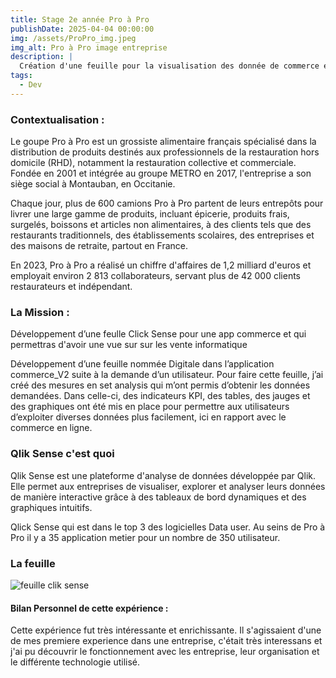 ```yaml
---
title: Stage 2e année Pro à Pro 
publishDate: 2025-04-04 00:00:00
img: /assets/ProPro_img.jpeg
img_alt: Pro à Pro image entreprise
description: |
  Création d'une feuille pour la visualisation des donnée de commerce en lignel'entreprise Pro à Pro.
tags:
  - Dev
---
```


### Contextualisation :

 Le goupe Pro à Pro est un grossiste alimentaire français spécialisé dans la distribution de produits destinés aux professionnels de la restauration hors domicile (RHD), notamment la restauration collective et commerciale. Fondée en 2001 et intégrée au groupe METRO en 2017, l'entreprise a son siège social à Montauban, en Occitanie. ​

Chaque jour, plus de 600 camions Pro à Pro partent de leurs entrepôts pour livrer une large gamme de produits, incluant épicerie, produits frais, surgelés, boissons et articles non alimentaires, à des clients tels que des restaurants traditionnels, des établissements scolaires, des entreprises et des maisons de retraite, partout en France. ​

En 2023, Pro à Pro a réalisé un chiffre d'affaires de 1,2 milliard d'euros et employait environ 2 813 collaborateurs, servant plus de 42 000 clients restaurateurs et indépendant.



### La Mission :

Développement d’une feulle Click Sense pour une app commerce et qui permettras d'avoir une vue sur sur les vente informatique 
 
Développement d’une feuille nommée Digitale dans l’application commerce_V2 suite à la demande d’un utilisateur.
Pour faire cette feuille, j’ai créé des mesures en set analysis qui m’ont permis d’obtenir les données demandées.
Dans celle-ci, des indicateurs KPI, des tables, des jauges et des graphiques ont été mis en place pour permettre aux utilisateurs d’exploiter diverses données plus facilement, ici en rapport avec le commerce en ligne.

### Qlik Sense c'est quoi 
Qlik Sense est une plateforme d'analyse de données développée par Qlik. Elle permet aux entreprises de visualiser, explorer et analyser leurs données de manière interactive grâce à des tableaux de bord dynamiques et des graphiques intuitifs.

Qlick Sense qui est dans le top 3 des logicielles Data user. Au seins de Pro à Pro il y a 35 application metier pour un nombre de 350 utilisateur.

###  La feuille

![feuille clik sense](/assets/Feuille-Qlick-Sense.png)

#### Bilan Personnel de cette expérience :

  Cette expérience fut très intéressante et enrichissante. Il s'agissaient d'une de mes premiere experience dans une entreprise,
  c'était très interessans et j'ai pu découvrir le fonctionnement avec les entreprise, leur organisation et le différente technologie utilisé. 
